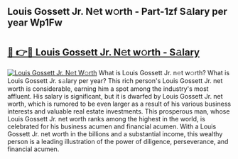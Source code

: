 ## Louis Gossett Jr. N𝚎t w𝚘rth - Part-1zf S𝚊lary per year Wp1Fw

# <h2><a href="http://gc0ef2n.nevu.top/?p=Louis+Gossett+Jr.">🔗 👉🔴 Louis Gossett Jr. N𝚎t w𝚘rth - S𝚊lary</a></h2>

[![Louis Gossett Jr. N𝚎t W𝚘rth](https://i.imgur.com/Oavwk0R.jpeg)](http://gc0ef2n.nevu.top/?p=Louis+Gossett+Jr.)
What is Louis Gossett Jr. n𝚎t w𝚘rth? What is Louis Gossett Jr. s𝚊lary per year?
This rich person's Louis Gossett Jr. net worth is considerable, earning him a spot among the industry's most affluent. His salary is significant, but it is dwarfed by Louis Gossett Jr. net worth, which is rumored to be even larger as a result of his various business interests and valuable real estate investments. This prosperous man, whose Louis Gossett Jr. net worth ranks among the highest in the world, is celebrated for his business acumen and financial acumen. With a Louis Gossett Jr. net worth in the billions and a substantial income, this wealthy person is a leading illustration of the power of diligence, perseverance, and financial acumen.
